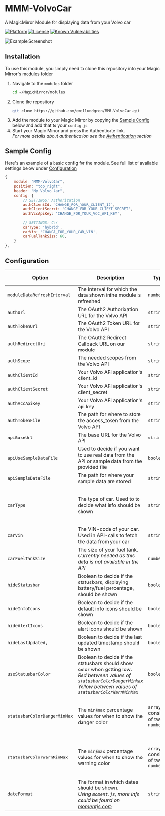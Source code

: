 # MMM-VolvoCar

A MagicMirror Module for displaying data from your Volvo car

[![Platform](https://img.shields.io/badge/platform-MagicMirror-informational)](https://MagicMirror.builders)
[![License](https://img.shields.io/badge/license-MIT-informational)](https://raw.githubusercontent.com/emillundgren/MMM-VolvoCar/master/LICENSE)
[![Known Vulnerabilities](https://snyk.io/test/github/emillundgren/MMM-VolvoCar/badge.svg)](https://snyk.io/test/github/emillundgren/MMM-VolvoCar)


![Example Screenshot](../assets/example.png?raw=true)

## Installation
To use this module, you simply need to clone this repository into your Magic Mirror's modules folder

1. Navigate to the `modules` folder
	```bash
	cd ~/MagicMirror/modules
	```
2. Clone the repository
	```bash
	git clone https://github.com/emillundgren/MMM-VolvoCar.git
	```
3. Add the module to your Magic Mirror by copying the [Sample Config](#sample-config) below and add that to your `config.js`
4. Start your Magic Mirror and press the Authenticate link. <br> _For more details about authentication see the [Authentication](AUTHENTICATION.md) section_

## Sample Config
Here's an example of a basic config for the module. See full list of available settings below under [Configuration](#configuration)
```javascript
{
	module: "MMM-VolvoCar",
	position: "top_right",
	header: "My Volvo Car",
	config: {
		// SETTINGS: Authorization
		authClientId: 'CHANGE_FOR_YOUR_CLIENT_ID',
		authClientSecret: 'CHANGE_FOR_YOUR_CLIENT_SECRET',
		authVccApiKey: 'CHANGE_FOR_YOUR_VCC_API_KEY',

		// SETTINGS: Car
		carType: 'hybrid',
		carVin: 'CHANGE_FOR_YOUR_CAR_VIN',
		carFuelTankSize: 60,
	}
},
```

## Configuration
| **Option** | **Description**| **Type** | **Default** | **Possible values** |
| --- | --- | --- | --- | --- |
| `moduleDataRefreshInterval` | The interval for which the data shown inthe module is refreshed | `number` | `10 * 60 * 1000` | |
| `authUrl` | The OAuth2 Authorixation URL for the Volvo API | `string` | `https://volvoid.eu.volvocars.com/as/authorization.oauth2` | |
| `authTokenUrl` | The OAuth2 Token URL for the Volvo API | `string` | `https://volvoid.eu.volvocars.com/as/token.oauth2` | |
| `authRedirectUri` | The OAuth2 Redirect Callback URL on our module | `string` | `http://localhost:8080/MMM-VolvoCar/callback` | |
| `authScope` | The needed scopes from the Volvo API | `string` | `openid` | |
| `authClientId` | Your Volvo API application's client_id | `string` | `null` | |
| `authClientSecret` | Your Volvo API application's client_secret | `string` | `null` | |
| `authVccApiKey` | Your Volvo API application's api key | `string` | `null` | |
| `authTokenFile` | The path for where to store the access_token from the Volvo API | `string` | `./modules/MMM-VolvoCar/tokens.json` |  |
| `apiBaseUrl` | The base URL for the Volvo API | `string` | `https://api.volvocars.com` | |
| `apiUseSampleDataFile` | Used to decide if you want to use real data from the API or sample data from the provided file | `boolean` | `false` | `true` or `false` |
| `apiSampleDataFile` | The path for where your sample data are stored | `string` | `./modules/MMM-VolvoCar/sampleData.json` | |
| `carType` | The type of car. Used to to decide what info should be shown | `string` | `null` | `electric` or `hybrid` or `petrol` or `diesel` |
| `carVin` | The VIN-code of your car. Used in API-calls to fetch the data from your car | `string` | `null` | |
| `carFuelTankSize` | The size of your fuel tank. <br> _Currently needed as this data is not available in the API_ | `number` | `60` | |
| `hideStatusbar` | Boolean to decide if the statusbars, displaying battery/fuel percentage, should be shown | `boolean` | `false` | `true` or `false` |
| `hideInfoIcons` | Boolean to decide if the default info icons should be shown | `boolean` | `false` | `true` or `false` |
| `hideAlertIcons` | Boolean to decide if the alert icons should be shown | `boolean` | `false` | `true` or `false` |
| `hideLastUpdated,` | Boolean to decide if the last updated timestamp should be shown | `boolean` | `false` | `true` or `false` |
| `useStatusbarColor` | Boolean to decide if the statusbars should show color when getting low. <br> _Red between values of `statusbarColorDangerMinMax`_ <br>_Yellow between values of `statusbarColorWarnMinMax`_ | `boolean` | `true` | `true` or `false` |
| `statusbarColorDangerMinMax` | The `min`/`max` percentage values for when to show the danger color | `array` consiting of two `number` | `[0, 10]` | `array` with two valid `number` between `0` and `100` |
| `statusbarColorWarnMinMax` | The `min`/`max` percentage values for when to show the warning color | `array` consiting of two `number` | `[11, 20]` | `array` with two valid `number` between `0` and `100` |
| `dateFormat` | The format in which dates should be shown. <br> _Using `moment.js`, more info could be found on [momentjs.com](https://momentjs.com/docs/#/parsing/string/)_ | `string` | `YYYY-MM-DD HH:mm:ss` | |